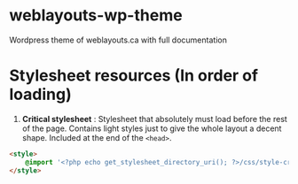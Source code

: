 # weblayouts-wp-theme
Wordpress theme of weblayouts.ca with full documentation




# Stylesheet resources (In order of loading)
1. **Critical stylesheet** : Stylesheet that absolutely must load before the rest of the page. Contains light styles just to give the whole layout a decent shape. Included at the end of the `<head>`.

```html
<style>
	@import '<?php echo get_stylesheet_directory_uri(); ?>/css/style-critical.css';
</style>
```